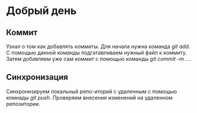 # Добрый день
## Коммит
Узнал о том как добавлять коммиты. Для начала нужна команда *git add*. С помощью данной команды подгатавливаем нужный файл к коммиту. Затем добавляем уже сам коммит с помощью команды *git commit -m ...*.
## Синхронизация
Синхронизируем локальный репо-иторий с удаленным с помощью комнады *git push*.
Проверяем внесения изменений на удаленном репозитории.